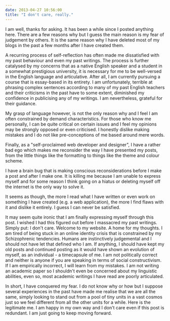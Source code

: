 ```yaml
---
date: 2013-04-27 10:56:00
title: "I don't care, really."
---
```


I am well, thanks for asking. It has been a while since I posted anything here. There are a few reasons why but I guess the main reason is my fear of judgement by others. It is the same reason why I have deleted most of my blogs in the past a few months after I have created them.

<!--more-->

A recurring process of self-reflection has often made me dissatisfied with my past behaviour and even my past writings. The process is further catalysed by my concerns that as a native English speaker and a student in a somewhat prestigious university, it is necessary for me to be well-versed in the English language and articulative. After all, I am currently pursuing a course that is essay-based in its entirety. I am unfortunately, terrible at phrasing complex sentences according to many of my past English teachers and their criticisms in the past have to some extent, diminished my confidence in publicising any of my writings. I am nevertheless, grateful for their guidance.

My grasp of language however, is not the only reason why and I feel I am often constrained by demand characteristics. For those who know me personally, I can be quite critical on certain issues and I feel my opinions may be strongly opposed or even criticised. I honestly dislike making mistakes and I do not like pre-conceptions of me based around mere words. 

Finally, as a "self-proclaimed web developer and designer", I have a rather bad ego which makes me reconsider the way I have presented my posts, from the little things like the formatting to things like the theme and colour scheme.

I have a brain bug that is making conscious reconsiderations before I make a post and after I make one. It is killing me because I am unable to express myself and for some reason I think going on a hiatus or deleting myself off the internet is the only way to solve it.

It seems as though, the more I read what I have written or even work on something I have created (e.g. a web application), the more I find flaws with it and dislike it entirely. I guess I can never be satisfied.

It may seem quite ironic that I am finally expressing myself through this post. I wished I had this figured out before I massacred my past writings. Simply put: I don't care. Welcome to my website. A home for my thoughts. I am tired of being stuck in an online identity crisis that is constrained by my Schizophrenic tendencies. Humans are instinctively judgemental and I should not have let that defined who I am. If anything, I should have kept my old posts and continued posting as it would have shown an evolution of myself, as an individual - a timecapsule of me. I am not politically correct and neither is anyone if you are speaking in terms of social constructivism. If I am empirically incorrect, I will learn from my mistakes. I am not writing an academic paper so I shouldn't even be concerned about my linguistic abilities, even so, most academic writings I have read are poorly articulated.

In short, I have conquered my fear. I do not know why or how but I suppose several experiences in the past have made me realise that we are all the same, simply looking to stand out from a pool of tiny units in a vast cosmos just so we feel different from all the other units for a while. Here is the legitimate me. I am happy in my own way and I don't care even if this post is redundant. I am just going to keep moving forward.